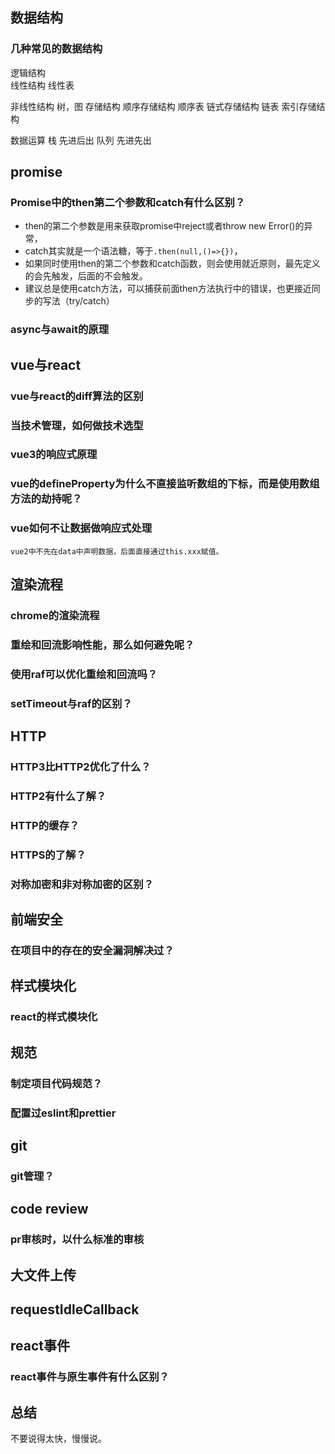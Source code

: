 ## 数据结构

### 几种常见的数据结构

逻辑结构  
  线性结构   线性表

  非线性结构  树，图
存储结构
  顺序存储结构
      顺序表
  链式存储结构
      链表
  索引存储结构

数据运算
  栈
     先进后出
  队列
     先进先出

## promise

### Promise中的then第二个参数和catch有什么区别？

- then的第二个参数是用来获取promise中reject或者throw new Error()的异常，
- catch其实就是一个语法糖，等于`.then(null,()=>{})`，
- 如果同时使用then的第二个参数和catch函数，则会使用就近原则，最先定义的会先触发，后面的不会触发。
- 建议总是使用catch方法，可以捕获前面then方法执行中的错误，也更接近同步的写法（try/catch）

### async与await的原理

## vue与react

### vue与react的diff算法的区别

### 当技术管理，如何做技术选型

### vue3的响应式原理

### vue的defineProperty为什么不直接监听数组的下标，而是使用数组方法的劫持呢？

### vue如何不让数据做响应式处理

    vue2中不先在data中声明数据，后面直接通过this.xxx赋值。

## 渲染流程

### chrome的渲染流程

### 重绘和回流影响性能，那么如何避免呢？

### 使用raf可以优化重绘和回流吗？

### setTimeout与raf的区别？

## HTTP

### HTTP3比HTTP2优化了什么？

### HTTP2有什么了解？

### HTTP的缓存？

### HTTPS的了解？

### 对称加密和非对称加密的区别？

## 前端安全

### 在项目中的存在的安全漏洞解决过？

## 样式模块化

### react的样式模块化

## 规范

### 制定项目代码规范？

### 配置过eslint和prettier

## git

### git管理？

## code review

### pr审核时，以什么标准的审核

## 大文件上传

## requestIdleCallback

## react事件

### react事件与原生事件有什么区别？



## 总结
  不要说得太快，慢慢说。
